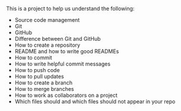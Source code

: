 This is a project to help us understand the following:
- Source code management
- Git
- GitHub
- Difference between Git and GitHub
- How to create a repository
- README and how to write good READMEs
- How to commit
- How to write helpful commit messages
- How to push code
- How to pull updates
- How to create a branch
- How to merge branches
- How to work as collaborators on a project
- Which files should and which files should not appear in your repo
